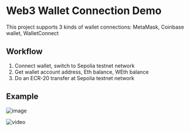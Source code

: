 # Web3 Wallet Connection Demo

This project supports 3 kinds of wallet connections: MetaMask, Coinbase wallet, WalletConnect

## Workflow

1. Connect wallet, switch to Sepolia testnet network
2. Get wallet account address, Eth balance, WEth balance
3. Do an ECR-20 transfer at Sepolia testnet network

## Example

![image](https://github.com/user-attachments/assets/ef5c2b75-f7eb-40a7-8182-d5ad25cc11c2)


![video](https://github.com/user-attachments/assets/66d1f514-9336-43a4-b7f1-dd82973822ba)

